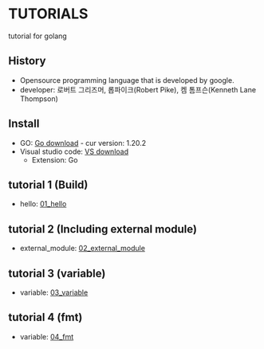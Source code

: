 # TUTORIALS

tutorial for golang

## History

- Opensource programming language that is developed by google.
- developer: 로버트 그리즈머, 롭파이크(Robert Pike), 켐 톰프슨(Kenneth Lane Thompson)

## Install

- GO: [Go download](https://go.dev/dl/) - cur version: 1.20.2
- Visual studio code: [VS download](https://code.visualstudio.com/Download)
  - Extension: Go

## tutorial 1 (Build)

- hello: [01_hello](/01_hello/01_hello.md)

## tutorial 2 (Including external module)

- external_module: [02_external_module](/02_external_module/02_external_module.md)

## tutorial 3 (variable)

- variable: [03_variable](/03_variable/03_variable.md)

## tutorial 4 (fmt)

- variable: [04_fmt](/04_fmt/04_fmt.md)
